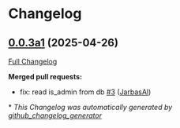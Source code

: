 # Changelog

## [0.0.3a1](https://github.com/JarbasHiveMind/hivemind-websocket-protocol/tree/0.0.3a1) (2025-04-26)

[Full Changelog](https://github.com/JarbasHiveMind/hivemind-websocket-protocol/compare/0.0.2...0.0.3a1)

**Merged pull requests:**

- fix: read is\_admin from db [\#3](https://github.com/JarbasHiveMind/hivemind-websocket-protocol/pull/3) ([JarbasAl](https://github.com/JarbasAl))



\* *This Changelog was automatically generated by [github_changelog_generator](https://github.com/github-changelog-generator/github-changelog-generator)*
